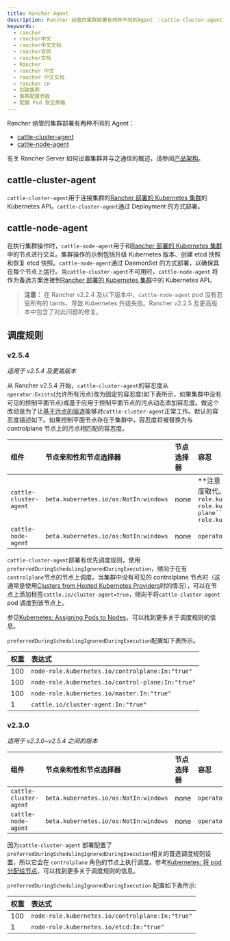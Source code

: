 ```yaml
---
title: Rancher Agent
description: Rancher 纳管的集群部署有两种不同的Agent ：cattle-cluster-agent 和 cattle-node-agent
keywords:
  - rancher
  - rancher中文
  - rancher中文文档
  - rancher官网
  - rancher文档
  - Rancher
  - rancher 中文
  - rancher 中文文档
  - rancher cn
  - 创建集群
  - 集群配置参数
  - 配置 Pod 安全策略
---
```


Rancher 纳管的集群部署有两种不同的 Agent：

- [cattle-cluster-agent](#cattle-cluster-agent)
- [cattle-node-agent](#cattle-node-agent)

有关 Rancher Server 如何设置集群并与之通信的概述，请参阅[产品架构](/docs/rancher2.5/overview/architecture/_index)。

## cattle-cluster-agent

`cattle-cluster-agent`用于连接集群的[Rancher 部署的 Kubernetes 集群](/docs/rancher2.5/cluster-provisioning/rke-clusters/_index)的 Kubernetes API。`cattle-cluster-agent`通过 Deployment 的方式部署。

## cattle-node-agent

在执行集群操作时，`cattle-node-agent`用于和[Rancher 部署的 Kubernetes 集群](/docs/rancher2.5/cluster-provisioning/rke-clusters/_index)中的节点进行交互。集群操作的示例包括升级 Kubernetes 版本、创建 etcd 快照和恢复 etcd 快照。`cattle-node-agent`通过 DaemonSet 的方式部署，以确保其在每个节点上运行。当`cattle-cluster-agent`不可用时，`cattle-node-agent` 将作为备选方案连接到[Rancher 部署的 Kubernetes 集群](/docs/rancher2.5/cluster-provisioning/rke-clusters/_index)中的 Kubernetes API。

> **注意：** 在 Rancher v2.2.4 及以下版本中，`cattle-node-agent` pod 没有忍受所有的 taints，导致 Kubernetes 升级失败。Rancher v2.2.5 及更高版本中包含了对此问题的修复。

## 调度规则

### v2.5.4

_适用于 v2.5.4 及更高版本_

从 Rancher v2.5.4 开始，`cattle-cluster-agent`的容忍度从 `operator:Exists`(允许所有污点)改为固定的容忍度(如下表所示，如果集群中没有可见的控制平面节点)或基于应用于控制平面节点的污点动态添加容忍度。做这个改动是为了让[基于污点的驱逐](https://kubernetes.io/docs/concepts/scheduling-eviction/taint-and-toleration/#taint-based-evictions)能够对`cattle-cluster-agent`正常工作。默认的容忍度描述如下。如果控制平面节点存在于集群中，容忍度将被替换为与 controlplane 节点上的污点相匹配的容忍度。

| 组件                   | 节点亲和性和节点选择器                | 节点选择器 | 容忍                                                                                                                                                                                                                                                                                                               |
| :--------------------- | :------------------------------------ | :--------- | :----------------------------------------------------------------------------------------------------------------------------------------------------------------------------------------------------------------------------------------------------------------------------------------------------------------- |
| `cattle-cluster-agent` | `beta.kubernetes.io/os:NotIn:windows` | none       | **注意：**这些是默认的容忍度，将由与应用于控制平面节点的污点相匹配的容忍度取代。` effect:NoSchedule``key:node-role.kubernetes.io/controlplane``value:true``effect:NoSchedule``key:node-role.kubernetes.io/control-plane``operator:Exists``effect:NoSchedule``key:node-role.kubernetes.io/master``operator:Exists ` |
| `cattle-node-agent`    | `beta.kubernetes.io/os:NotIn:windows` | none       | `operator:Exists`                                                                                                                                                                                                                                                                                                  |

`cattle-cluster-agent`部署有优先调度规则，使用`preferredDuringSchedulingIgnoredDuringExecution`，倾向于在有`controlplane`节点的节点上调度。当集群中没有可见的 controlplane 节点时（这通常是使用[Clusters from Hosted Kubernetes Providers](/docs/rancher2.5/cluster-provisioning/hosted-kubernetes-clusters/_index)时的情况），可以在节点上添加标签`cattle.io/cluster-agent=true`，倾向于将`cattle-cluster-agent` pod 调度到该节点上。

参见[Kubernetes: Assigning Pods to Nodes](https://kubernetes.io/docs/concepts/configuration/assign-pod-node/)，可以找到更多关于调度规则的信息。

`preferredDuringSchedulingIgnoredDuringExecution`配置如下表所示。

| 权重 | 表达式                                            |
| :--- | :------------------------------------------------ |
| 100  | `node-role.kubernetes.io/controlplane:In:"true"`  |
| 100  | `node-role.kubernetes.io/control-plane:In:"true"` |
| 100  | `node-role.kubernetes.io/master:In:"true"`        |
| 1    | `cattle.io/cluster-agent:In:"true"`               |

### v2.3.0

_适用于 v2.3.0~v2.5.4 之间的版本_

| 组件                   | 节点亲和性和节点选择器                | 节点选择器 | 容忍              |
| :--------------------- | :------------------------------------ | :--------- | :---------------- |
| `cattle-cluster-agent` | `beta.kubernetes.io/os:NotIn:windows` | none       | `operator:Exists` |
| `cattle-node-agent`    | `beta.kubernetes.io/os:NotIn:windows` | none       | `operator:Exists` |

因为`cattle-cluster-agent` 部署配置了`preferredDuringSchedulingIgnoredDuringExecution`相关的首选调度规则设置，所以它会在 `controlplane` 角色的节点上执行调度。参考[Kubernetes: 将 pod 分配给节点](https://kubernetes.io/docs/concepts/configuration/assign-pod-node/)，可以找到更多关于调度规则的信息。

`preferredDuringSchedulingIgnoredDuringExecution` 配置如下表所示:

| 权重 | 表达式                                           |
| :--- | :----------------------------------------------- |
| 100  | `node-role.kubernetes.io/controlplane:In:"true"` |
| 1    | `node-role.kubernetes.io/etcd:In:"true"`         |
